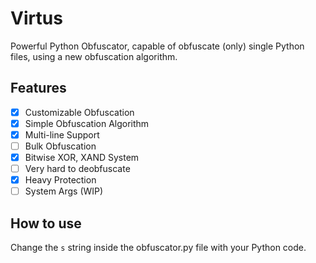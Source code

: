 # Virtus
Powerful Python Obfuscator, capable of obfuscate (only) single Python files, using a new obfuscation algorithm.

## Features
- [X] Customizable Obfuscation
- [X] Simple Obfuscation Algorithm
- [X] Multi-line Support
- [ ] Bulk Obfuscation 
- [X] Bitwise XOR, XAND System
- [ ] Very hard to deobfuscate
- [X] Heavy Protection
- [ ] System Args (WIP)

## How to use
Change the `s` string inside the obfuscator.py file with your Python code.
